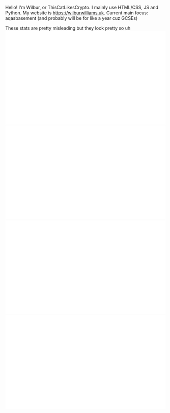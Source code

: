 Hello! I'm Wilbur, or ThisCatLikesCrypto. I mainly use HTML/CSS, JS and Python. 
My website is https://wilburwilliams.uk.
Current main focus: aqasbasement (and probably will be for like a year cuz GCSEs)


These stats are pretty misleading but they look pretty so uh  
![](https://raw.githubusercontent.com/ThisCatLikesCrypto/github-stats/master/generated/overview.svg#gh-dark-mode-only)
![](https://raw.githubusercontent.com/ThisCatLikesCrypto/github-stats/master/generated/overview.svg#gh-light-mode-only)
![](https://raw.githubusercontent.com/ThisCatLikesCrypto/github-stats/master/generated/languages.svg#gh-dark-mode-only)
![](https://raw.githubusercontent.com/ThisCatLikesCrypto/github-stats/master/generated/languages.svg#gh-light-mode-only)
